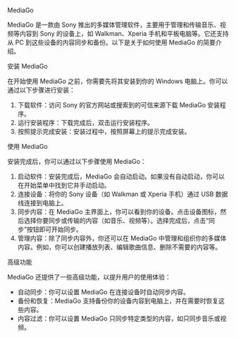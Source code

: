 <!--
 * @Author: long
 * @Date: 2024-11-13 16:21:37
 * @LastEditors: long
 * @LastEditTime: 2024-11-13 16:22:01
 * @Description: 
-->
MediaGo

MediaGo 是一款由 Sony 推出的多媒体管理软件，主要用于管理和传输音乐、视频等内容到 Sony 的设备上，如 Walkman、Xperia 手机和平板电脑等。它还支持从 PC 到这些设备的内容同步和备份。以下是关于如何使用 MediaGo 的简要介绍。

安装 MediaGo

在开始使用 MediaGo 之前，你需要先将其安装到你的 Windows 电脑上。你可以通过以下步骤进行安装：

1. 下载软件：访问 Sony 的官方网站或搜索到的可信来源下载 MediaGo 安装程序。
2. 运行安装程序：下载完成后，双击运行安装程序。
3. 按照提示完成安装：安装过程中，按照屏幕上的提示完成安装。

使用 MediaGo

安装完成后，你可以通过以下步骤使用 MediaGo：

1. 启动软件：安装完成后，MediaGo 会自动启动。如果没有自动启动，你可以在开始菜单中找到它并手动启动。
2. 连接设备：将你的 Sony 设备（如 Walkman 或 Xperia 手机）通过 USB 数据线连接到电脑上。
3. 同步内容：在 MediaGo 主界面上，你可以看到你的设备。点击设备图标，然后选择你要同步或传输的内容（如音乐、视频等）。选择完成后，点击“同步”按钮即可开始同步。
4. 管理内容：除了同步内容外，你还可以在 MediaGo 中管理和组织你的多媒体内容。例如，你可以创建播放列表、编辑歌曲信息、删除不需要的内容等。

高级功能

MediaGo 还提供了一些高级功能，以提升用户的使用体验：

- 自动同步：你可以设置 MediaGo 在连接设备时自动同步内容。
- 备份和恢复：MediaGo 支持备份你的设备内容到电脑上，并在需要时恢复这些内容。
- 内容过滤：你可以设置 MediaGo 只同步特定类型的内容，如只同步音乐或视频。

